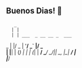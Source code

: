 ## Buenos Dias! 👋
       _                      
      | |                     
      | | ___  _ __ __ _  ___ 
  _   | |/ _ \| '__/ _` |/ _ \
 | |__| | (_) | | | (_| |  __/
  \____/ \___/|_|  \__, |\___|
                    __/ |     
                   |___/          
                                                                                                                                                 
                                                                                                                                                 
